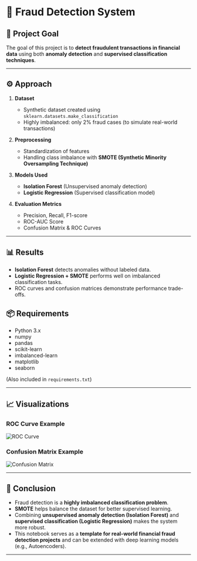 # 🚨 Fraud Detection System

## 📌 Project Goal
The goal of this project is to **detect fraudulent transactions in financial data** using both **anomaly detection** and **supervised classification techniques**.

---

## ⚙️ Approach
1. **Dataset**
   - Synthetic dataset created using `sklearn.datasets.make_classification`
   - Highly imbalanced: only 2% fraud cases (to simulate real-world transactions)

2. **Preprocessing**
   - Standardization of features
   - Handling class imbalance with **SMOTE (Synthetic Minority Oversampling Technique)**

3. **Models Used**
   - **Isolation Forest** (Unsupervised anomaly detection)
   - **Logistic Regression** (Supervised classification model)

4. **Evaluation Metrics**
   - Precision, Recall, F1-score
   - ROC-AUC Score
   - Confusion Matrix & ROC Curves

---

## 📊 Results
- **Isolation Forest** detects anomalies without labeled data.
- **Logistic Regression + SMOTE** performs well on imbalanced classification tasks.
- ROC curves and confusion matrices demonstrate performance trade-offs.



## 📦 Requirements
- Python 3.x
- numpy
- pandas
- scikit-learn
- imbalanced-learn
- matplotlib
- seaborn

(Also included in `requirements.txt`)

---

## 📈 Visualizations
### ROC Curve Example
![ROC Curve](images/roc_curve.png)

### Confusion Matrix Example
![Confusion Matrix](images/confusion_matrix.png)

---

## 🏁 Conclusion
- Fraud detection is a **highly imbalanced classification problem**.
- **SMOTE** helps balance the dataset for better supervised learning.
- Combining **unsupervised anomaly detection (Isolation Forest)** and **supervised classification (Logistic Regression)** makes the system more robust.
- This notebook serves as a **template for real-world financial fraud detection projects** and can be extended with deep learning models (e.g., Autoencoders).

---
